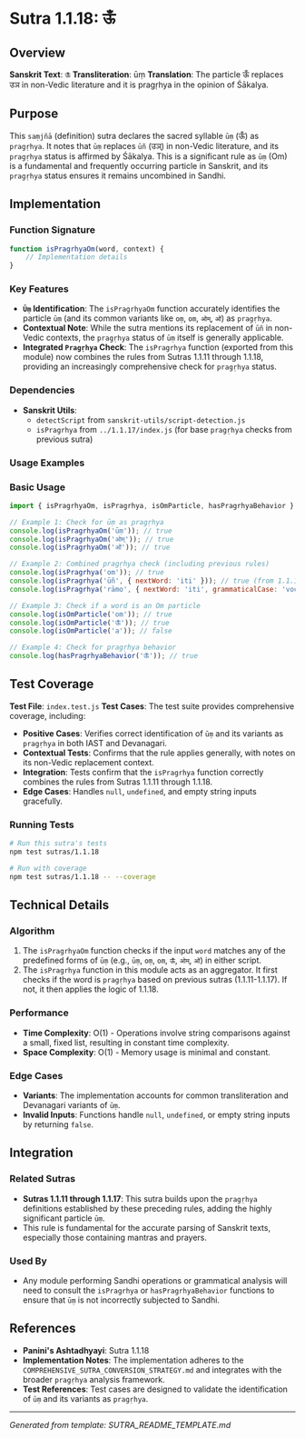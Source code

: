# Sutra 1.1.18: ऊँ

## Overview

**Sanskrit Text**: `ऊँ`
**Transliteration**: ūṃ
**Translation**: The particle ऊँ replaces उञ in non-Vedic literature and it is pragṛhya in the opinion of Śākalya.

## Purpose

This `saṃjñā` (definition) sutra declares the sacred syllable `ūṃ` (ऊँ) as `pragṛhya`. It notes that `ūṃ` replaces `ūñ` (उञ्) in non-Vedic literature, and its `pragṛhya` status is affirmed by Śākalya. This is a significant rule as `ūṃ` (Om) is a fundamental and frequently occurring particle in Sanskrit, and its `pragṛhya` status ensures it remains uncombined in Sandhi.

## Implementation

### Function Signature
```javascript
function isPragrhyaOm(word, context) {
    // Implementation details
}
```

### Key Features
- **`Ūṃ` Identification**: The `isPragrhyaOm` function accurately identifies the particle `ūṃ` (and its common variants like `oṃ`, `om`, `ओम्`, `ओं`) as `pragṛhya`.
- **Contextual Note**: While the sutra mentions its replacement of `ūñ` in non-Vedic contexts, the `pragṛhya` status of `ūṃ` itself is generally applicable.
- **Integrated `Pragṛhya` Check**: The `isPragrhya` function (exported from this module) now combines the rules from Sutras 1.1.11 through 1.1.18, providing an increasingly comprehensive check for `pragṛhya` status.

### Dependencies
- **Sanskrit Utils**:
  - `detectScript` from `sanskrit-utils/script-detection.js`
  - `isPragrhya` from `../1.1.17/index.js` (for base `pragṛhya` checks from previous sutra)

### Usage Examples

### Basic Usage
```javascript
import { isPragrhyaOm, isPragrhya, isOmParticle, hasPragrhyaBehavior } from './index.js';

// Example 1: Check for ūṃ as pragṛhya
console.log(isPragrhyaOm('ūṃ')); // true
console.log(isPragrhyaOm('ओम्')); // true
console.log(isPragrhyaOm('ओं')); // true

// Example 2: Combined pragṛhya check (including previous rules)
console.log(isPragrhya('om')); // true
console.log(isPragrhya('ūñ', { nextWord: 'iti' })); // true (from 1.1.17)
console.log(isPragrhya('rāmo', { nextWord: 'iti', grammaticalCase: 'vocative', isVedic: false })); // true (from 1.1.16)

// Example 3: Check if a word is an Om particle
console.log(isOmParticle('om')); // true
console.log(isOmParticle('ऊँ')); // true
console.log(isOmParticle('a')); // false

// Example 4: Check for pragṛhya behavior
console.log(hasPragrhyaBehavior('ऊँ')); // true
```

## Test Coverage

**Test File**: `index.test.js`
**Test Cases**: The test suite provides comprehensive coverage, including:
- **Positive Cases**: Verifies correct identification of `ūṃ` and its variants as `pragṛhya` in both IAST and Devanagari.
- **Contextual Tests**: Confirms that the rule applies generally, with notes on its non-Vedic replacement context.
- **Integration**: Tests confirm that the `isPragrhya` function correctly combines the rules from Sutras 1.1.11 through 1.1.18.
- **Edge Cases**: Handles `null`, `undefined`, and empty string inputs gracefully.

### Running Tests
```bash
# Run this sutra's tests
npm test sutras/1.1.18

# Run with coverage
npm test sutras/1.1.18 -- --coverage
```

## Technical Details

### Algorithm
1.  The `isPragrhyaOm` function checks if the input `word` matches any of the predefined forms of `ūṃ` (e.g., `ūṃ`, `oṃ`, `om`, `ऊँ`, `ओम्`, `ओं`) in either script.
2.  The `isPragrhya` function in this module acts as an aggregator. It first checks if the word is `pragṛhya` based on previous sutras (1.1.11-1.1.17). If not, it then applies the logic of 1.1.18.

### Performance
- **Time Complexity**: O(1) - Operations involve string comparisons against a small, fixed list, resulting in constant time complexity.
- **Space Complexity**: O(1) - Memory usage is minimal and constant.

### Edge Cases
- **Variants**: The implementation accounts for common transliteration and Devanagari variants of `ūṃ`.
- **Invalid Inputs**: Functions handle `null`, `undefined`, or empty string inputs by returning `false`.

## Integration

### Related Sutras
- **Sutras 1.1.11 through 1.1.17**: This sutra builds upon the `pragṛhya` definitions established by these preceding rules, adding the highly significant particle `ūṃ`.
- This rule is fundamental for the accurate parsing of Sanskrit texts, especially those containing mantras and prayers.

### Used By
- Any module performing Sandhi operations or grammatical analysis will need to consult the `isPragrhya` or `hasPragrhyaBehavior` functions to ensure that `ūṃ` is not incorrectly subjected to Sandhi.

## References

- **Panini's Ashtadhyayi**: Sutra 1.1.18
- **Implementation Notes**: The implementation adheres to the `COMPREHENSIVE_SUTRA_CONVERSION_STRATEGY.md` and integrates with the broader `pragṛhya` analysis framework.
- **Test References**: Test cases are designed to validate the identification of `ūṃ` and its variants as `pragṛhya`.

---

*Generated from template: SUTRA_README_TEMPLATE.md*
